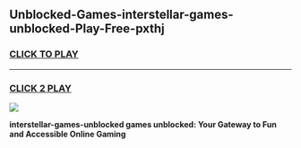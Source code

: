 
## Unblocked-Games-interstellar-games-unblocked-Play-Free-pxthj
<h3>
<a href="https://premium76.site?title=interstellar-games-unblocked&ref=10A">CLICK TO PLAY</a></h3>
<hr>

<h3>
<a href="https://premium76.site?title=interstellar-games-unblocked&ref=10A">CLICK 2 PLAY</a>
  
</h3>

<a href="https://premium76.site?title=interstellar-games-unblocked&ref=10A"><img src="https://clearcache.store/games.png"></a>


**interstellar-games-unblocked games unblocked: Your Gateway to Fun and Accessible Online Gaming**
